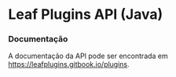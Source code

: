 Leaf Plugins API (Java)
======

### Documentação
A documentação da API pode ser encontrada em https://leafplugins.gitbook.io/plugins.
